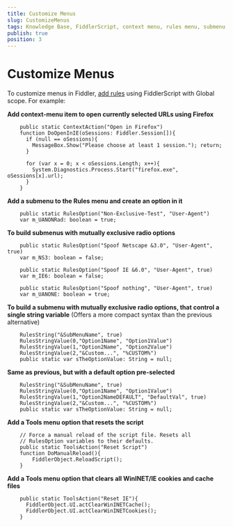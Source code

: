 ```yaml
---
title: Customize Menus
slug: CustomizeMenus
tags: Knowledge Base, FiddlerScript, context menu, rules menu, submenu, clear cookies, clear cache
publish: true
position: 3
---
```


Customize Menus
===============

To customize menus in Fiddler, [add rules][1] using FiddlerScript with Global scope. For example:



**Add context-menu item to open currently selected URLs using Firefox**

		public static ContextAction("Open in Firefox")
		function DoOpenInIE(oSessions: Fiddler.Session[]){ 
		  if (null == oSessions){
			MessageBox.Show("Please choose at least 1 session."); return;
		  }

		  for (var x = 0; x < oSessions.Length; x++){
			System.Diagnostics.Process.Start("firefox.exe", oSessions[x].url);
		  }
		}



**Add a submenu to the Rules menu and create an option in it**

		public static RulesOption("Non-Exclusive-Test", "User-Agent") 
		var m_UANONRad: boolean = true; 



**To build submenus with mutually exclusive radio options**

		public static RulesOption("Spoof Netscape &3.0", "User-Agent", true) 
		var m_NS3: boolean = false; 

		public static RulesOption("Spoof IE &6.0", "User-Agent", true) 
		var m_IE6: boolean = false; 

		public static RulesOption("Spoof nothing", "User-Agent", true) 
		var m_UANONE: boolean = true;



**To build a submenu with mutually exclusive radio options, that control a single string variable**
(Offers a more compact syntax than the previous alternative)

		RulesString("&SubMenuName", true) 
		RulesStringValue(0,"Option1Name", "Option1Value")
		RulesStringValue(1,"Option2Name", "Option2Value")
		RulesStringValue(2,"&Custom...", "%CUSTOM%")
		public static var sTheOptionValue: String = null;



**Same as previous, but with a default option pre-selected**

		RulesString("&SubMenuName", true) 
		RulesStringValue(0,"Option1Name", "Option1Value")
		RulesStringValue(1,"Option2NameDEFAULT", "DefaultVal", true)
		RulesStringValue(2,"&Custom...", "%CUSTOM%")
		public static var sTheOptionValue: String = null;



**Add a Tools menu option that resets the script**

		// Force a manual reload of the script file. Resets all
		// RulesOption variables to their defaults.
		public static ToolsAction("Reset Script")
		function DoManualReload(){ 
			FiddlerObject.ReloadScript();
		}



**Add a Tools menu option that clears all WinINET/IE cookies and cache files**

		public static ToolsAction("Reset IE"){
		  FiddlerObject.UI.actClearWinINETCache();
		  FiddlerObject.UI.actClearWinINETCookies(); 
		}


[1]: ../../Extend-Fiddler/AddRules